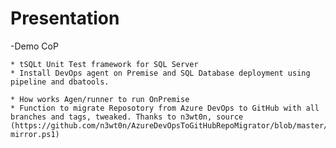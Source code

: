 # Presentation
-Demo CoP 

    * tSQLt Unit Test framework for SQL Server
    * Install DevOps agent on Premise and SQL Database deployment using pipeline and dbatools.

    * How works Agen/runner to run OnPremise
    * Function to migrate Reposotory from Azure DevOps to GitHub with all branches and tags, tweaked. Thanks to n3wt0n, source (https://github.com/n3wt0n/AzureDevOpsToGitHubRepoMigrator/blob/master/Scripts/migrate-mirror.ps1)
